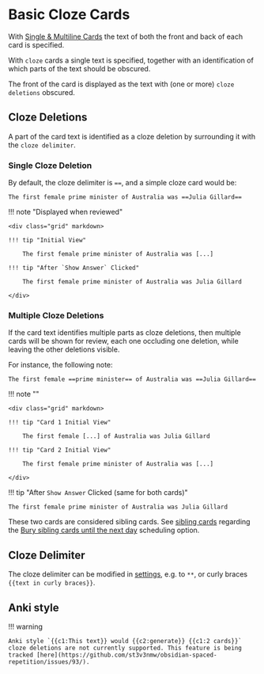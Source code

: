 # Basic Cloze Cards

With [Single & Multiline Cards](../flashcards/q-and-a-cards.md) the text of both the front and back of each card is specified.

With `cloze` cards a single text is specified, together with an identification of which parts of the text should be obscured.

The front of the card is displayed as the text with (one or more) `cloze deletions` obscured.

## Cloze Deletions

A part of the card text is identified as a cloze deletion by surrounding it with the `cloze delimiter`.

### Single Cloze Deletion

By default, the cloze delimiter is `==`, and a simple cloze card would be:

```
The first female prime minister of Australia was ==Julia Gillard==
```

!!! note "Displayed when reviewed"

    <div class="grid" markdown>

    !!! tip "Initial View"

        The first female prime minister of Australia was [...]

    !!! tip "After `Show Answer` Clicked"

        The first female prime minister of Australia was Julia Gillard

    </div>

### Multiple Cloze Deletions

If the card text identifies multiple parts as cloze deletions, then multiple cards will be shown for review, each one occluding one deletion, while leaving the other deletions visible.

For instance, the following note:

```
The first female ==prime minister== of Australia was ==Julia Gillard==
```

!!! note ""

    <div class="grid" markdown>

    !!! tip "Card 1 Initial View"

        The first female [...] of Australia was Julia Gillard

    !!! tip "Card 2 Initial View"

        The first female prime minister of Australia was [...]

    </div>

!!! tip "After `Show Answer` Clicked (same for both cards)"

    The first female prime minister of Australia was Julia Gillard

These two cards are considered sibling cards. See [sibling cards](flashcards-overview.md#sibling-cards) regarding the
[Bury sibling cards until the next day](../user-options.md#flashcard-review) scheduling option.

## Cloze Delimiter

The cloze delimiter can be modified in [settings](../user-options.md#flashcard-review), e.g. to `**`, or curly braces `{{text in curly braces}}`.

<!--
## Cloze Hints

Hints can be included for any of the cloze deletions, using the `^[text of hint]` syntax. For example:

```
Kaleida, funded to the tune of ==$40 million==^[USD]
by Apple Computer and IBM in ==1991==^[year]
```

!!! note "Front of card 1"
    Kaleida, funded to the tune of [USD] by Apple Computer and IBM in 1991
!!! note "Front of card 2"
    Kaleida, funded to the tune of $40 million by Apple Computer and IBM in [year]


## Deletion Groups

In the above examples, each card shown for review has one cloze deletion shown and all the others obscured.

`Deletion groups` allow this to be tailored by specifying a `group number` for each cloze deletion.

For example:
```
This is ==in group 1==[^1], this ==in group 2==[^2]
and this also ==in group 1==[^1]
```

!!! note "Front of card 1"
    This is  [...], this in group 2 and this also [...]
!!! note "Front of card 2"
    This is in group 1, this  [...] and this also in group 1
!!! note "Back of both cards"
    This is in group 1, this in group 2 and this also in group 1

!!! warning
    When using deletion groups, every cloze deletion must include the group number
 -->

## Anki style

!!! warning

    Anki style `{{c1:This text}} would {{c2:generate}} {{c1:2 cards}}` cloze deletions are not currently supported. This feature is being tracked [here](https://github.com/st3v3nmw/obsidian-spaced-repetition/issues/93/).
